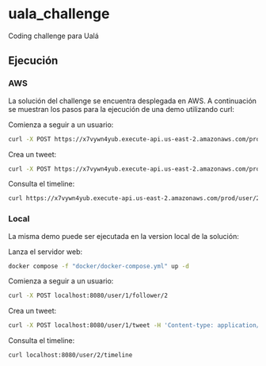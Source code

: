 # uala_challenge

Coding challenge para Ualá

## Ejecución

### AWS

La solución del challenge se encuentra desplegada en AWS. A continuación se muestran los pasos para la ejecución de una demo utilizando curl:

Comienza a seguir a un usuario:

```bash
curl -X POST https://x7vywn4yub.execute-api.us-east-2.amazonaws.com/prod/user/1/follower/2
```

Crea un tweet:

```bash
curl -X POST https://x7vywn4yub.execute-api.us-east-2.amazonaws.com/prod/user/1/tweet -H 'Content-type: application/json' -d '{ "content": "este es un ejemplo" }'
```

Consulta el timeline:

```bash
curl https://x7vywn4yub.execute-api.us-east-2.amazonaws.com/prod/user/2/timeline
```

### Local

La misma demo puede ser ejecutada en la version local de la solución:

Lanza el servidor web:

```bash
docker compose -f "docker/docker-compose.yml" up -d
```

Comienza a seguir a un usuario:

```bash
curl -X POST localhost:8080/user/1/follower/2
```

Crea un tweet:

```bash
curl -X POST localhost:8080/user/1/tweet -H 'Content-type: application/json' -d '{ "content": "este es un ejemplo" }'
```

Consulta el timeline:

```bash
curl localhost:8080/user/2/timeline
```
